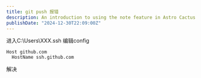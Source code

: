 ```yaml
---
title: git push 报错
description: An introduction to using the note feature in Astro Cactus
publishDate: "2024-12-30T22:09:00Z"
---
```


进入C:\Users\XXX\.ssh
编辑config
```
Host github.com
  HostName ssh.github.com
```
解决